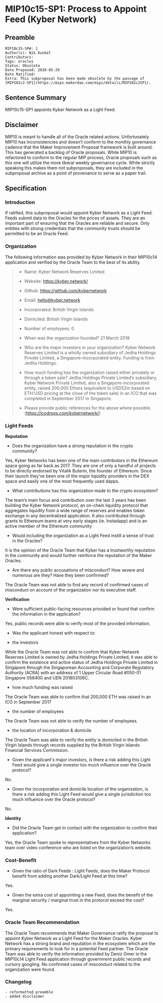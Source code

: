 # MIP10c15-SP1: Process to Appoint Feed (Kyber Network)

## Preamble

```
MIP10c15-SP#: 1
Author(s): Nik Kunkel
Contributors:
Tags: oracles
Status: Obsolete
Date Proposed: 2020-05-29
Date Ratified:
Extra: This subproposal has been made obsolete by the passage of [MIP102c2-SP1](https://mips.makerdao.com/mips/details/MIP102c2SP1).
```

## Sentence Summary
MIP10c15-SP1 appoints Kyber Network as a Light Feed.

## Disclaimer
MIP10 is meant to handle all of the Oracle related actions. Unfortunately MIP10 has inconsistencies and doesn’t conform to the monthly governance cadence that the Maker Improvement Proposal framework is built around. This has generated a backlog of Oracle proposals. While MIP10 is refactored to conform to the regular MIP process, Oracle proposals such as this one will utilize the more liberal weekly governance cycle. While strictly speaking this makes them not subproposals, they are included in the subproposal archive as a point of provenance to serve as a paper trail.

## Specification

### Introduction

If ratified, this subproposal would appoint Kyber Network as a Light Feed. Feeds submit data to the Oracles for the prices of assets. They are an important part of ensuring that the Oracles are reliable and secure. Only entities with strong credentials that the community trusts should be permitted to be an Oracle Feed.

### Organization

The following information was provided by Kyber Network in their MIP10c14 application and verified by the Oracle Team to the best of its ability.

> * Name: Kyber Network Reserves Limited
> * Website: https://kyber.network/
> * Github: https://github.com/kybernetwork
> * Email: hello@kyber.network
> * Incorporated: British Virgin Islands
> * Domiciled: British Virgin Islands
> * Number of employees: 0
> * When was the organization founded? 21 March 2018
> * Who are the major investors in your organization? Kyber Network Reserves Limited is a wholly owned subsidiary of Jedha Holdings Private Limited, a Singapore-incorporated entity. Funding is from Jedha Holdings.
> 
> * How much funding has the organization raised either privately or through a token sale? Jedha Holdings Private Limited’s subsidiary, Kyber Network Private Limited, also a Singapore-incorporated entity, raised 200,000 Ethers (equivalent to USD52m based on ETH:USD pricing at the close of the token sale) in an ICO that was completed in September 2017 in Singapore.
> 
> * Please provide public references for the above where possible. (https://icodrops.com/kybernetwork/)

### Light Feeds

**Reputation**

- Does the organization have a strong reputation in the crypto community?

Yes, Kyber Networks has been one of the main contributors in the Ethereum space going as far back as 2017. They are one of only a handful of projects to be directly endorsed by Vitalik Buterin, the founder of Ethereum. Since their launch they’ve been one of the major liquidity providers in the DEX space and easily one of the most frequently used dapps.

- What contributions has this organization made to the crypto ecosystem?

The team’s main focus and contribution over the last 3 years has been building the Kyber Network protocol, an on-chain liquidity protocol that aggregates liquidity from a wide range of reserves and enables token exchange in any decentralized application. It also contributed through grants to Ethereum teams at very early stages (ie. Instadapp) and is an active member of the Ethereum community

- Would including the organization as a Light Feed instill a sense of trust in the Oracles?

It is the opinion of the Oracle Team that Kyber has a trustworthy reputation in the community and would further reinforce the reputation of the Maker Oracles.

- Are there any public accusations of misconduct? How severe and numerous are they? Have they been confirmed?

The Oracle Team was not able to find any record of confirmed cases of misconduct on account of the organization nor its executive staff.

**Verification**

- Were sufficient public-facing resources provided or found that confirm the information in the application?

Yes, public records were able to verify most of the provided information.

- Was the applicant honest with respect to:

- the investors

While the Oracle Team was not able to confirm that Kyber Network Reserves Limited is owned by Jedha Holdings Private Limited, it was able to confirm the existence and active status of Jedha Holdings Private Limited in Singapore through the Singaporean Accounting and Corporate Regulatory Authority (ACRA) with an address of 1 Upper Circular Road #050-01 Singapore 058400 and UEN 201803106C.

- how much funding was raised

The Oracle Team was able to confirm that 200,000 ETH was raised in an ICO in September 2017

- the number of employees

The Oracle Team was not able to verify the number of employees.

- the location of incorporation & domicile

The Oracle Team was able to verify the entity is domiciled in the British Virgin Islands through records supplied by the British Virgin Islands Financial Services Commission.

- Given the applicant's major investors, is there a risk adding this Light Feed would give a single investor too much influence over the Oracle protocol?

No.

- Given the incorporation and domicile location of the organization, is there a risk adding this Light Feed would give a single jurisdiction too much influence over the Oracle protocol?

No.

**Identity**

- Did the Oracle Team get in contact with the organization to confirm their application?

Yes, the Oracle Team spoke to representatives from the Kyber Networks team over video conference who are listed on the organization’s website.

### Cost-Benefit

- Given the ratio of Dark Feeds : Light Feeds, does the Maker Protocol benefit from adding another Dark/Light Feed at this time?

Yes.

- Given the extra cost of appointing a new Feed, does the benefit of the marginal security / marginal trust in the protocol exceed the cost?

Yes.

### Oracle Team Recommendation

The Oracle Team recommends that Maker Governance ratify the proposal to appoint Kyber Network as a Light Feed for the Maker Oracles. Kyber Network has a strong brand and reputation in the ecosystem which are the primary requirements to look for in a potential Feed partner. The Oracle Team was able to verify the information provided by Deniz Omer in the MIP10c14 Light Feed application through government public records and cursory googling. No confirmed cases of misconduct related to the organization were found.

### Changelog
    - reformatted preamble
    - added disclaimer

